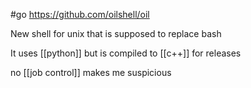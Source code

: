 #go https://github.com/oilshell/oil

New shell for unix that is supposed to replace bash

It uses [[python]] but is compiled to [[c++]] for releases

no [[job control]] makes me suspicious
